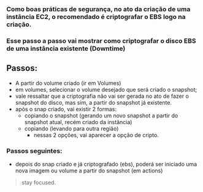 ### Como boas práticas de segurança, no ato da criação de uma instância EC2, o recomendado é criptografar o EBS logo na criação. 

### Esse passo a passo vai mostrar como criptografar o disco EBS de uma instância existente (Downtime)

## Passos:
- A partir do volume criado (ir em Volumes)
- em volumes, selecionar o volume desejado que será criado o snapshot;
- vale ressaltar que a criptografia não vai ser gerada no ato de fazer o snapshot do disco, mas sim, a partir do snapshot já existente.
- após o snap criado, vai existir 2 formas:
	- copiando o snapshot (gerando um novo snapshot a partir do snapshot atual, recém criado da instância)
	- copiando (levando para outra região)
		- nessas 2 opções, vai aparecer a opção de cripto.

### Passos seguintes:
- depois do snap criado e já criptografado (ebs), poderá ser iniciado uma nova imagem ou volume a partir do snapshot (em actions)
> stay focused.
